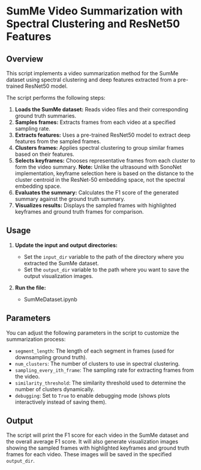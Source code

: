 # SumMe Video Summarization with Spectral Clustering and ResNet50 Features

## Overview

This script implements a video summarization method for the SumMe dataset using spectral clustering and deep features extracted from a pre-trained ResNet50 model. 

The script performs the following steps:

1. **Loads the SumMe dataset:** Reads video files and their corresponding ground truth summaries.
2. **Samples frames:** Extracts frames from each video at a specified sampling rate.
3. **Extracts features:** Uses a pre-trained ResNet50 model to extract deep features from the sampled frames.
4. **Clusters frames:** Applies spectral clustering to group similar frames based on their features.
5. **Selects keyframes:** Chooses representative frames from each cluster to form the video summary. **Note:** Unlike the ultrasound with SonoNet implementation, keyframe selection here is based on the distance to the cluster centroid in the ResNet-50 embedding space, not the spectral embedding space. 
6. **Evaluates the summary:** Calculates the F1 score of the generated summary against the ground truth summary.
7. **Visualizes results:** Displays the sampled frames with highlighted keyframes and ground truth frames for comparison.

## Usage

1. **Update the input and output directories:**
   - Set the `input_dir` variable to the path of the directory where you extracted the SumMe dataset.
   - Set the `output_dir` variable to the path where you want to save the output visualization images.

2. **Run the file:**
   - SumMeDataset.ipynb

## Parameters

You can adjust the following parameters in the script to customize the summarization process:

* `segment_length`: The length of each segment in frames (used for downsampling ground truth).
* `num_clusters`: The number of clusters to use in spectral clustering.
* `sampling_every_ith_frame`: The sampling rate for extracting frames from the video.
* `similarity_threshold`: The similarity threshold used to determine the number of clusters dynamically.
* `debugging`: Set to `True` to enable debugging mode (shows plots interactively instead of saving them).

## Output

The script will print the F1 score for each video in the SumMe dataset and the overall average F1 score. It will also generate visualization images showing the sampled frames with highlighted keyframes and ground truth frames for each video. These images will be saved in the specified `output_dir`.
